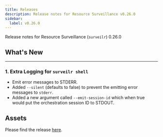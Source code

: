 ```yaml
---
title: Releases
description: Release notes for Resource Surveillance v0.26.0
sidebar:
  label: v0.26.0
---
```

Release notes for Resource Surveillance (`surveilr`) 0.26.0

## What's New
---

### 1. **Extra Logging for `surveilr shell`**
  - Emit error messages to STDERR.
  - Added `--silent` (defaults to false) to prevent the emitting error messages to `stderr`.
  - Added a new argument called `--emit-session-id` which when true would put the orchestration session ID to STDOUT.

## Assets
Please find the release [here](https://github.com/opsfolio/releases.opsfolio.com/releases/tag/0.26.0).